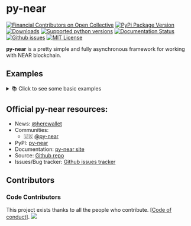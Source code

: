 # py-near

[![Financial Contributors on Open Collective](https://opencollective.com/py-near/all/badge.svg?style=flat-square)](https://opencollective.com/py-near) 
[![PyPi Package Version](https://img.shields.io/pypi/v/py-near)](https://pypi.org/project/py-near)
[![Downloads](https://img.shields.io/pypi/dm/py-near.svg?style=flat-square)](https://pypi.python.org/pypi/py-near)
[![Supported python versions](https://img.shields.io/pypi/pyversions/py-near)](https://pypi.python.org/pypi/py-near)
[![Documentation Status](https://img.shields.io/readthedocs/py-near?style=flat-square)](http://docs.py-near.dev/en/latest/?badge=latest)
[![Github issues](https://img.shields.io/github/issues/py-near/py-near.svg?style=flat-square)](https://github.com/py-near/py-near/issues)
[![MIT License](https://img.shields.io/pypi/l/py-near.svg?style=flat-square)](https://opensource.org/licenses/MIT)


**py-near** is a pretty simple and fully asynchronous framework for working with NEAR blockchain.

## Examples
<details>
  <summary>📚 Click to see some basic examples</summary>


**Few steps before getting started...**
- Install the latest stable version of py-near, simply running `pip install py-near`
- Create NEAR account and get your private key [wallet](https://wallet.near.org/create)

### Simple money transfer

```python
from pynear.account import Account
import asyncio
from pynear.dapps.core import NEAR

ACCOUNT_ID = "mydev.near"
PRIVATE_KEY = "ed25519:..."

async def main():
    acc = Account(ACCOUNT_ID, PRIVATE_KEY)

    await acc.startup()
    print(await acc.get_balance() / NEAR)
    print(await acc.get_balance("bob.near") / NEAR)

    tr = await acc.send_money("bob.near", NEAR * 2)
    print(tr.transaction.hash)
    print(tr.logs)

asyncio.run(main())
```

### Transfer money by phone number

```python
from pynear.account import Account
import asyncio
from pynear.dapps.core import NEAR

ACCOUNT_ID = "mydev.near"
PRIVATE_KEY = "ed25519:..."

async def main():
    acc = Account(ACCOUNT_ID, PRIVATE_KEY)

    await acc.startup()
    tr = await acc.phone.send_near_to_phone("+15626200911", NEAR // 10)
    print(tr.transaction.hash)

asyncio.run(main())
```

</details>


## Official py-near resources:
 - News: [@herewallet](https://t.me/here_wallet)
 - Communities:
   - 🇺🇸 [@py-near](https://t.me/neafiol)
 - PyPI: [py-near](https://pypi.python.org/pypi/py-near)
 - Documentation: [py-near site](https://docs.py-near.dev/en/latest/)
 - Source: [Github repo](https://github.com/pvolnov/py-near)
 - Issues/Bug tracker: [Github issues tracker](https://github.com/pvolnov/py-near/issues)

## Contributors

### Code Contributors

This project exists thanks to all the people who contribute. [[Code of conduct](CODE_OF_CONDUCT.md)].
<a href="https://github.com/py-near/py-near/graphs/contributors"><img src="https://opencollective.com/py-near/contributors.svg?width=890&button=false" /></a>
